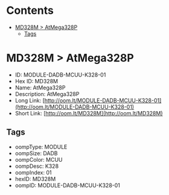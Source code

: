 



Contents
========

* [MD328M > AtMega328P](#md328m--atmega328p)
	* [Tags](#tags)

# MD328M > AtMega328P

- ID: MODULE-DADB-MCUU-K328-01
- Hex ID: MD328M
- Name: AtMega328P
- Description: AtMega328P
- Long Link: [http://oom.lt/MODULE-DADB-MCUU-K328-01](http://oom.lt/MODULE-DADB-MCUU-K328-01)
- Short Link: [http://oom.lt/MD328M](http://oom.lt/MD328M)

## Tags

- oompType: MODULE
- oompSize: DADB
- oompColor: MCUU
- oompDesc: K328
- oompIndex: 01
- hexID: MD328M
- oompID: MODULE-DADB-MCUU-K328-01
